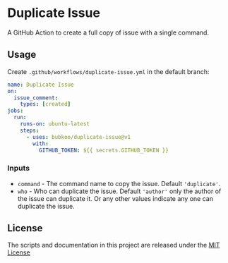 # Duplicate Issue

A GitHub Action to create a full copy of issue with a single command.

## Usage

Create `.github/workflows/duplicate-issue.yml` in the default branch:

```yml
name: Duplicate Issue
on:
  issue_comment:
    types: [created]
jobs:
  run:
    runs-on: ubuntu-latest
    steps:
      - uses: bubkoo/duplicate-issue@v1
        with:
          GITHUB_TOKEN: ${{ secrets.GITHUB_TOKEN }}
```

### Inputs

- `command` - The command name to copy the issue. Default `'duplicate'`.
- `who` - Who can duplicate the issue. Default `'author'` only the author of the issue can duplicate it. Or any other values indicate any one can duplicate the issue.

## License

The scripts and documentation in this project are released under the [MIT License](LICENSE)
